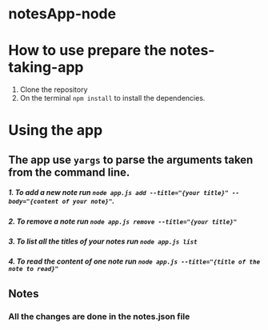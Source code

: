 # notesApp-node

# How to use prepare the notes-taking-app

1. Clone the repository
2. On the terminal `npm install` to install the dependencies.

# Using the app

## The app use `yargs` to parse the arguments taken from the command line.

##### 1. To add a new note run `node app.js add --title="{your title}" --body="{content of your note}"`.

##### 2. To remove a note run `node app.js remove --title="{your title}"`

##### 3. To list all the titles of your notes run `node app.js list`

##### 4. To read the content of one note run `node app.js --title="{title of the note to read}"`

## Notes

### All the changes are done in the notes.json file
